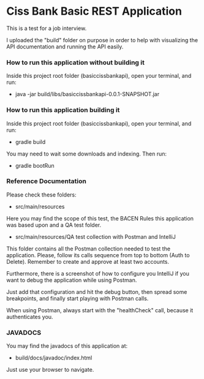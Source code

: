 # Ciss Bank Basic REST Application
This is a test for a job interview.

I uploaded the "build" folder on purpose in order to help with visualizing the API documentation and running the API easily. 

### How to run this application without building it
Inside this project root folder (basiccissbankapi), open your terminal, and run:
* java -jar build/libs/basiccissbankapi-0.0.1-SNAPSHOT.jar

### How to run this application building it
Inside this project root folder (basiccissbankapi), open your terminal, and run:
* gradle build

You may need to wait some downloads and indexing. Then run:
* gradle bootRun

### Reference Documentation
Please check these folders:

* src/main/resources

Here you may find the scope of this test, the BACEN Rules this application was based upon and a QA test folder.

* src/main/resources/QA test collection with Postman and IntelliJ

This folder contains all the Postman collection needed to test the application.
Please, follow its calls sequence from top to bottom (Auth to Delete).
Remember to create and approve at least two accounts.

Furthermore, there is a screenshot of how to configure you IntelliJ if you want to debug the application while using Postman.

Just add that configuration and hit the debug button, then spread some breakpoints, and finally start playing with Postman calls.

When using Postman, always start with the "healthCheck" call, because it authenticates you.

### JAVADOCS
You may find the javadocs of this application at:
* build/docs/javadoc/index.html

Just use your browser to navigate.




